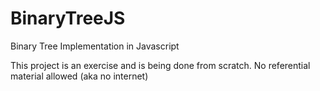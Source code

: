 # BinaryTreeJS
Binary Tree Implementation in Javascript

This project is an exercise and is being done from scratch. No referential material allowed (aka no internet)

